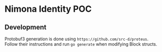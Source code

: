 # Nimona Identity POC

## Development

Protobuf3 generation is done using `https://github.com/src-d/proteus`.  
Follow their instructions and run `go generate` when modifying Block structs.